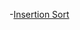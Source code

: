 -[Insertion Sort](https://github.com/Ragini-sharma21/winter-of-contributing/blob/milestone/C_CPP/Data%20Structures/sorting/InsertionSort.md)
